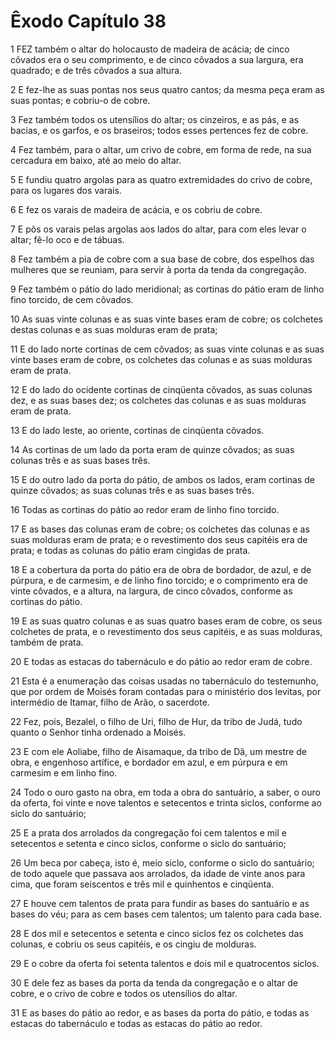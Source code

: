 # Êxodo Capítulo 38

1	FEZ também o altar do holocausto de madeira de acácia; de cinco côvados era o seu comprimento, e de cinco côvados a sua largura, era quadrado; e de três côvados a sua altura.

2	E fez-lhe as suas pontas nos seus quatro cantos; da mesma peça eram as suas pontas; e cobriu-o de cobre.

3	Fez também todos os utensílios do altar; os cinzeiros, e as pás, e as bacias, e os garfos, e os braseiros; todos esses pertences fez de cobre.

4	Fez também, para o altar, um crivo de cobre, em forma de rede, na sua cercadura em baixo, até ao meio do altar.

5	E fundiu quatro argolas para as quatro extremidades do crivo de cobre, para os lugares dos varais.

6	E fez os varais de madeira de acácia, e os cobriu de cobre.

7	E pôs os varais pelas argolas aos lados do altar, para com eles levar o altar; fê-lo oco e de tábuas.

8	Fez também a pia de cobre com a sua base de cobre, dos espelhos das mulheres que se reuniam, para servir à porta da tenda da congregação.

9	Fez também o pátio do lado meridional; as cortinas do pátio eram de linho fino torcido, de cem côvados.

10	As suas vinte colunas e as suas vinte bases eram de cobre; os colchetes destas colunas e as suas molduras eram de prata;

11	E do lado norte cortinas de cem côvados; as suas vinte colunas e as suas vinte bases eram de cobre, os colchetes das colunas e as suas molduras eram de prata.

12	E do lado do ocidente cortinas de cinqüenta côvados, as suas colunas dez, e as suas bases dez; os colchetes das colunas e as suas molduras eram de prata.

13	E do lado leste, ao oriente, cortinas de cinqüenta côvados.

14	As cortinas de um lado da porta eram de quinze côvados; as suas colunas três e as suas bases três.

15	E do outro lado da porta do pátio, de ambos os lados, eram cortinas de quinze côvados; as suas colunas três e as suas bases três.

16	Todas as cortinas do pátio ao redor eram de linho fino torcido.

17	E as bases das colunas eram de cobre; os colchetes das colunas e as suas molduras eram de prata; e o revestimento dos seus capitéis era de prata; e todas as colunas do pátio eram cingidas de prata.

18	E a cobertura da porta do pátio era de obra de bordador, de azul, e de púrpura, e de carmesim, e de linho fino torcido; e o comprimento era de vinte côvados, e a altura, na largura, de cinco côvados, conforme as cortinas do pátio.

19	E as suas quatro colunas e as suas quatro bases eram de cobre, os seus colchetes de prata, e o revestimento dos seus capitéis, e as suas molduras, também de prata.

20	E todas as estacas do tabernáculo e do pátio ao redor eram de cobre.

21	Esta é a enumeração das coisas usadas no tabernáculo do testemunho, que por ordem de Moisés foram contadas para o ministério dos levitas, por intermédio de Itamar, filho de Arão, o sacerdote.

22	Fez, pois, Bezalel, o filho de Uri, filho de Hur, da tribo de Judá, tudo quanto o Senhor tinha ordenado a Moisés.

23	E com ele Aoliabe, filho de Aisamaque, da tribo de Dã, um mestre de obra, e engenhoso artífice, e bordador em azul, e em púrpura e em carmesim e em linho fino.

24	Todo o ouro gasto na obra, em toda a obra do santuário, a saber, o ouro da oferta, foi vinte e nove talentos e setecentos e trinta siclos, conforme ao siclo do santuário;

25	E a prata dos arrolados da congregação foi cem talentos e mil e setecentos e setenta e cinco siclos, conforme o siclo do santuário;

26	Um beca por cabeça, isto é, meio siclo, conforme o siclo do santuário; de todo aquele que passava aos arrolados, da idade de vinte anos para cima, que foram seiscentos e três mil e quinhentos e cinqüenta.

27	E houve cem talentos de prata para fundir as bases do santuário e as bases do véu; para as cem bases cem talentos; um talento para cada base.

28	E dos mil e setecentos e setenta e cinco siclos fez os colchetes das colunas, e cobriu os seus capitéis, e os cingiu de molduras.

29	E o cobre da oferta foi setenta talentos e dois mil e quatrocentos siclos.

30	E dele fez as bases da porta da tenda da congregação e o altar de cobre, e o crivo de cobre e todos os utensílios do altar.

31	E as bases do pátio ao redor, e as bases da porta do pátio, e todas as estacas do tabernáculo e todas as estacas do pátio ao redor.

